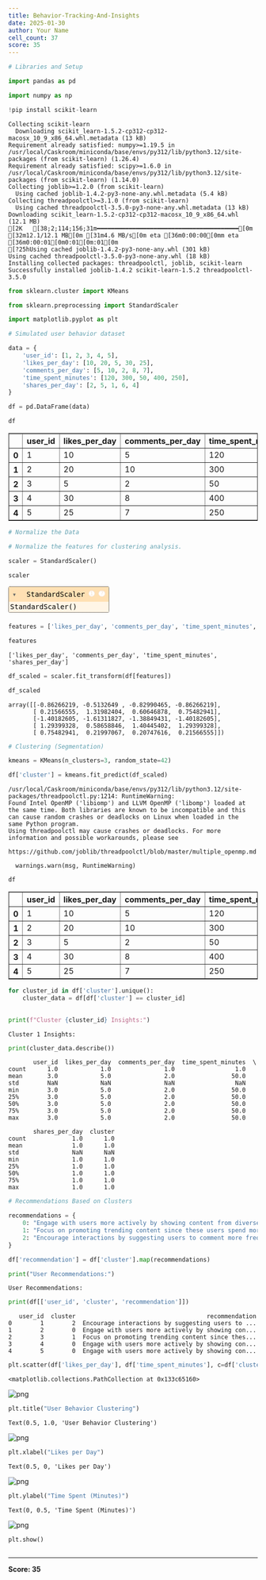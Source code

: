 ```yaml
---
title: Behavior-Tracking-And-Insights
date: 2025-01-30
author: Your Name
cell_count: 37
score: 35
---
```


```python
# Libraries and Setup
```


```python
import pandas as pd
```


```python
import numpy as np
```


```python
!pip install scikit-learn
```

    Collecting scikit-learn
      Downloading scikit_learn-1.5.2-cp312-cp312-macosx_10_9_x86_64.whl.metadata (13 kB)
    Requirement already satisfied: numpy>=1.19.5 in /usr/local/Caskroom/miniconda/base/envs/py312/lib/python3.12/site-packages (from scikit-learn) (1.26.4)
    Requirement already satisfied: scipy>=1.6.0 in /usr/local/Caskroom/miniconda/base/envs/py312/lib/python3.12/site-packages (from scikit-learn) (1.14.0)
    Collecting joblib>=1.2.0 (from scikit-learn)
      Using cached joblib-1.4.2-py3-none-any.whl.metadata (5.4 kB)
    Collecting threadpoolctl>=3.1.0 (from scikit-learn)
      Using cached threadpoolctl-3.5.0-py3-none-any.whl.metadata (13 kB)
    Downloading scikit_learn-1.5.2-cp312-cp312-macosx_10_9_x86_64.whl (12.1 MB)
    [2K   [38;2;114;156;31m━━━━━━━━━━━━━━━━━━━━━━━━━━━━━━━━━━━━━━━━[0m [32m12.1/12.1 MB[0m [31m4.6 MB/s[0m eta [36m0:00:00[0mm eta [36m0:00:01[0m0:01[0m:01[0m
    [?25hUsing cached joblib-1.4.2-py3-none-any.whl (301 kB)
    Using cached threadpoolctl-3.5.0-py3-none-any.whl (18 kB)
    Installing collected packages: threadpoolctl, joblib, scikit-learn
    Successfully installed joblib-1.4.2 scikit-learn-1.5.2 threadpoolctl-3.5.0



```python
from sklearn.cluster import KMeans
```


```python
from sklearn.preprocessing import StandardScaler
```


```python
import matplotlib.pyplot as plt
```


```python
# Simulated user behavior dataset
```


```python
data = {
    'user_id': [1, 2, 3, 4, 5],
    'likes_per_day': [10, 20, 5, 30, 25],
    'comments_per_day': [5, 10, 2, 8, 7],
    'time_spent_minutes': [120, 300, 50, 400, 250],
    'shares_per_day': [2, 5, 1, 6, 4]
}
```


```python
df = pd.DataFrame(data)
```


```python
df
```




<div>
<style scoped>
    .dataframe tbody tr th:only-of-type {
        vertical-align: middle;
    }

    .dataframe tbody tr th {
        vertical-align: top;
    }

    .dataframe thead th {
        text-align: right;
    }
</style>
<table border="1" class="dataframe">
  <thead>
    <tr style="text-align: right;">
      <th></th>
      <th>user_id</th>
      <th>likes_per_day</th>
      <th>comments_per_day</th>
      <th>time_spent_minutes</th>
      <th>shares_per_day</th>
    </tr>
  </thead>
  <tbody>
    <tr>
      <th>0</th>
      <td>1</td>
      <td>10</td>
      <td>5</td>
      <td>120</td>
      <td>2</td>
    </tr>
    <tr>
      <th>1</th>
      <td>2</td>
      <td>20</td>
      <td>10</td>
      <td>300</td>
      <td>5</td>
    </tr>
    <tr>
      <th>2</th>
      <td>3</td>
      <td>5</td>
      <td>2</td>
      <td>50</td>
      <td>1</td>
    </tr>
    <tr>
      <th>3</th>
      <td>4</td>
      <td>30</td>
      <td>8</td>
      <td>400</td>
      <td>6</td>
    </tr>
    <tr>
      <th>4</th>
      <td>5</td>
      <td>25</td>
      <td>7</td>
      <td>250</td>
      <td>4</td>
    </tr>
  </tbody>
</table>
</div>




```python
# Normalize the Data
```


```python
# Normalize the features for clustering analysis.
```


```python
scaler = StandardScaler()
```


```python
scaler
```




<style>#sk-container-id-1 {
  /* Definition of color scheme common for light and dark mode */
  --sklearn-color-text: black;
  --sklearn-color-line: gray;
  /* Definition of color scheme for unfitted estimators */
  --sklearn-color-unfitted-level-0: #fff5e6;
  --sklearn-color-unfitted-level-1: #f6e4d2;
  --sklearn-color-unfitted-level-2: #ffe0b3;
  --sklearn-color-unfitted-level-3: chocolate;
  /* Definition of color scheme for fitted estimators */
  --sklearn-color-fitted-level-0: #f0f8ff;
  --sklearn-color-fitted-level-1: #d4ebff;
  --sklearn-color-fitted-level-2: #b3dbfd;
  --sklearn-color-fitted-level-3: cornflowerblue;

  /* Specific color for light theme */
  --sklearn-color-text-on-default-background: var(--sg-text-color, var(--theme-code-foreground, var(--jp-content-font-color1, black)));
  --sklearn-color-background: var(--sg-background-color, var(--theme-background, var(--jp-layout-color0, white)));
  --sklearn-color-border-box: var(--sg-text-color, var(--theme-code-foreground, var(--jp-content-font-color1, black)));
  --sklearn-color-icon: #696969;

  @media (prefers-color-scheme: dark) {
    /* Redefinition of color scheme for dark theme */
    --sklearn-color-text-on-default-background: var(--sg-text-color, var(--theme-code-foreground, var(--jp-content-font-color1, white)));
    --sklearn-color-background: var(--sg-background-color, var(--theme-background, var(--jp-layout-color0, #111)));
    --sklearn-color-border-box: var(--sg-text-color, var(--theme-code-foreground, var(--jp-content-font-color1, white)));
    --sklearn-color-icon: #878787;
  }
}

#sk-container-id-1 {
  color: var(--sklearn-color-text);
}

#sk-container-id-1 pre {
  padding: 0;
}

#sk-container-id-1 input.sk-hidden--visually {
  border: 0;
  clip: rect(1px 1px 1px 1px);
  clip: rect(1px, 1px, 1px, 1px);
  height: 1px;
  margin: -1px;
  overflow: hidden;
  padding: 0;
  position: absolute;
  width: 1px;
}

#sk-container-id-1 div.sk-dashed-wrapped {
  border: 1px dashed var(--sklearn-color-line);
  margin: 0 0.4em 0.5em 0.4em;
  box-sizing: border-box;
  padding-bottom: 0.4em;
  background-color: var(--sklearn-color-background);
}

#sk-container-id-1 div.sk-container {
  /* jupyter's `normalize.less` sets `[hidden] { display: none; }`
     but bootstrap.min.css set `[hidden] { display: none !important; }`
     so we also need the `!important` here to be able to override the
     default hidden behavior on the sphinx rendered scikit-learn.org.
     See: https://github.com/scikit-learn/scikit-learn/issues/21755 */
  display: inline-block !important;
  position: relative;
}

#sk-container-id-1 div.sk-text-repr-fallback {
  display: none;
}

div.sk-parallel-item,
div.sk-serial,
div.sk-item {
  /* draw centered vertical line to link estimators */
  background-image: linear-gradient(var(--sklearn-color-text-on-default-background), var(--sklearn-color-text-on-default-background));
  background-size: 2px 100%;
  background-repeat: no-repeat;
  background-position: center center;
}

/* Parallel-specific style estimator block */

#sk-container-id-1 div.sk-parallel-item::after {
  content: "";
  width: 100%;
  border-bottom: 2px solid var(--sklearn-color-text-on-default-background);
  flex-grow: 1;
}

#sk-container-id-1 div.sk-parallel {
  display: flex;
  align-items: stretch;
  justify-content: center;
  background-color: var(--sklearn-color-background);
  position: relative;
}

#sk-container-id-1 div.sk-parallel-item {
  display: flex;
  flex-direction: column;
}

#sk-container-id-1 div.sk-parallel-item:first-child::after {
  align-self: flex-end;
  width: 50%;
}

#sk-container-id-1 div.sk-parallel-item:last-child::after {
  align-self: flex-start;
  width: 50%;
}

#sk-container-id-1 div.sk-parallel-item:only-child::after {
  width: 0;
}

/* Serial-specific style estimator block */

#sk-container-id-1 div.sk-serial {
  display: flex;
  flex-direction: column;
  align-items: center;
  background-color: var(--sklearn-color-background);
  padding-right: 1em;
  padding-left: 1em;
}


/* Toggleable style: style used for estimator/Pipeline/ColumnTransformer box that is
clickable and can be expanded/collapsed.
- Pipeline and ColumnTransformer use this feature and define the default style
- Estimators will overwrite some part of the style using the `sk-estimator` class
*/

/* Pipeline and ColumnTransformer style (default) */

#sk-container-id-1 div.sk-toggleable {
  /* Default theme specific background. It is overwritten whether we have a
  specific estimator or a Pipeline/ColumnTransformer */
  background-color: var(--sklearn-color-background);
}

/* Toggleable label */
#sk-container-id-1 label.sk-toggleable__label {
  cursor: pointer;
  display: block;
  width: 100%;
  margin-bottom: 0;
  padding: 0.5em;
  box-sizing: border-box;
  text-align: center;
}

#sk-container-id-1 label.sk-toggleable__label-arrow:before {
  /* Arrow on the left of the label */
  content: "▸";
  float: left;
  margin-right: 0.25em;
  color: var(--sklearn-color-icon);
}

#sk-container-id-1 label.sk-toggleable__label-arrow:hover:before {
  color: var(--sklearn-color-text);
}

/* Toggleable content - dropdown */

#sk-container-id-1 div.sk-toggleable__content {
  max-height: 0;
  max-width: 0;
  overflow: hidden;
  text-align: left;
  /* unfitted */
  background-color: var(--sklearn-color-unfitted-level-0);
}

#sk-container-id-1 div.sk-toggleable__content.fitted {
  /* fitted */
  background-color: var(--sklearn-color-fitted-level-0);
}

#sk-container-id-1 div.sk-toggleable__content pre {
  margin: 0.2em;
  border-radius: 0.25em;
  color: var(--sklearn-color-text);
  /* unfitted */
  background-color: var(--sklearn-color-unfitted-level-0);
}

#sk-container-id-1 div.sk-toggleable__content.fitted pre {
  /* unfitted */
  background-color: var(--sklearn-color-fitted-level-0);
}

#sk-container-id-1 input.sk-toggleable__control:checked~div.sk-toggleable__content {
  /* Expand drop-down */
  max-height: 200px;
  max-width: 100%;
  overflow: auto;
}

#sk-container-id-1 input.sk-toggleable__control:checked~label.sk-toggleable__label-arrow:before {
  content: "▾";
}

/* Pipeline/ColumnTransformer-specific style */

#sk-container-id-1 div.sk-label input.sk-toggleable__control:checked~label.sk-toggleable__label {
  color: var(--sklearn-color-text);
  background-color: var(--sklearn-color-unfitted-level-2);
}

#sk-container-id-1 div.sk-label.fitted input.sk-toggleable__control:checked~label.sk-toggleable__label {
  background-color: var(--sklearn-color-fitted-level-2);
}

/* Estimator-specific style */

/* Colorize estimator box */
#sk-container-id-1 div.sk-estimator input.sk-toggleable__control:checked~label.sk-toggleable__label {
  /* unfitted */
  background-color: var(--sklearn-color-unfitted-level-2);
}

#sk-container-id-1 div.sk-estimator.fitted input.sk-toggleable__control:checked~label.sk-toggleable__label {
  /* fitted */
  background-color: var(--sklearn-color-fitted-level-2);
}

#sk-container-id-1 div.sk-label label.sk-toggleable__label,
#sk-container-id-1 div.sk-label label {
  /* The background is the default theme color */
  color: var(--sklearn-color-text-on-default-background);
}

/* On hover, darken the color of the background */
#sk-container-id-1 div.sk-label:hover label.sk-toggleable__label {
  color: var(--sklearn-color-text);
  background-color: var(--sklearn-color-unfitted-level-2);
}

/* Label box, darken color on hover, fitted */
#sk-container-id-1 div.sk-label.fitted:hover label.sk-toggleable__label.fitted {
  color: var(--sklearn-color-text);
  background-color: var(--sklearn-color-fitted-level-2);
}

/* Estimator label */

#sk-container-id-1 div.sk-label label {
  font-family: monospace;
  font-weight: bold;
  display: inline-block;
  line-height: 1.2em;
}

#sk-container-id-1 div.sk-label-container {
  text-align: center;
}

/* Estimator-specific */
#sk-container-id-1 div.sk-estimator {
  font-family: monospace;
  border: 1px dotted var(--sklearn-color-border-box);
  border-radius: 0.25em;
  box-sizing: border-box;
  margin-bottom: 0.5em;
  /* unfitted */
  background-color: var(--sklearn-color-unfitted-level-0);
}

#sk-container-id-1 div.sk-estimator.fitted {
  /* fitted */
  background-color: var(--sklearn-color-fitted-level-0);
}

/* on hover */
#sk-container-id-1 div.sk-estimator:hover {
  /* unfitted */
  background-color: var(--sklearn-color-unfitted-level-2);
}

#sk-container-id-1 div.sk-estimator.fitted:hover {
  /* fitted */
  background-color: var(--sklearn-color-fitted-level-2);
}

/* Specification for estimator info (e.g. "i" and "?") */

/* Common style for "i" and "?" */

.sk-estimator-doc-link,
a:link.sk-estimator-doc-link,
a:visited.sk-estimator-doc-link {
  float: right;
  font-size: smaller;
  line-height: 1em;
  font-family: monospace;
  background-color: var(--sklearn-color-background);
  border-radius: 1em;
  height: 1em;
  width: 1em;
  text-decoration: none !important;
  margin-left: 1ex;
  /* unfitted */
  border: var(--sklearn-color-unfitted-level-1) 1pt solid;
  color: var(--sklearn-color-unfitted-level-1);
}

.sk-estimator-doc-link.fitted,
a:link.sk-estimator-doc-link.fitted,
a:visited.sk-estimator-doc-link.fitted {
  /* fitted */
  border: var(--sklearn-color-fitted-level-1) 1pt solid;
  color: var(--sklearn-color-fitted-level-1);
}

/* On hover */
div.sk-estimator:hover .sk-estimator-doc-link:hover,
.sk-estimator-doc-link:hover,
div.sk-label-container:hover .sk-estimator-doc-link:hover,
.sk-estimator-doc-link:hover {
  /* unfitted */
  background-color: var(--sklearn-color-unfitted-level-3);
  color: var(--sklearn-color-background);
  text-decoration: none;
}

div.sk-estimator.fitted:hover .sk-estimator-doc-link.fitted:hover,
.sk-estimator-doc-link.fitted:hover,
div.sk-label-container:hover .sk-estimator-doc-link.fitted:hover,
.sk-estimator-doc-link.fitted:hover {
  /* fitted */
  background-color: var(--sklearn-color-fitted-level-3);
  color: var(--sklearn-color-background);
  text-decoration: none;
}

/* Span, style for the box shown on hovering the info icon */
.sk-estimator-doc-link span {
  display: none;
  z-index: 9999;
  position: relative;
  font-weight: normal;
  right: .2ex;
  padding: .5ex;
  margin: .5ex;
  width: min-content;
  min-width: 20ex;
  max-width: 50ex;
  color: var(--sklearn-color-text);
  box-shadow: 2pt 2pt 4pt #999;
  /* unfitted */
  background: var(--sklearn-color-unfitted-level-0);
  border: .5pt solid var(--sklearn-color-unfitted-level-3);
}

.sk-estimator-doc-link.fitted span {
  /* fitted */
  background: var(--sklearn-color-fitted-level-0);
  border: var(--sklearn-color-fitted-level-3);
}

.sk-estimator-doc-link:hover span {
  display: block;
}

/* "?"-specific style due to the `<a>` HTML tag */

#sk-container-id-1 a.estimator_doc_link {
  float: right;
  font-size: 1rem;
  line-height: 1em;
  font-family: monospace;
  background-color: var(--sklearn-color-background);
  border-radius: 1rem;
  height: 1rem;
  width: 1rem;
  text-decoration: none;
  /* unfitted */
  color: var(--sklearn-color-unfitted-level-1);
  border: var(--sklearn-color-unfitted-level-1) 1pt solid;
}

#sk-container-id-1 a.estimator_doc_link.fitted {
  /* fitted */
  border: var(--sklearn-color-fitted-level-1) 1pt solid;
  color: var(--sklearn-color-fitted-level-1);
}

/* On hover */
#sk-container-id-1 a.estimator_doc_link:hover {
  /* unfitted */
  background-color: var(--sklearn-color-unfitted-level-3);
  color: var(--sklearn-color-background);
  text-decoration: none;
}

#sk-container-id-1 a.estimator_doc_link.fitted:hover {
  /* fitted */
  background-color: var(--sklearn-color-fitted-level-3);
}
</style><div id="sk-container-id-1" class="sk-top-container"><div class="sk-text-repr-fallback"><pre>StandardScaler()</pre><b>In a Jupyter environment, please rerun this cell to show the HTML representation or trust the notebook. <br />On GitHub, the HTML representation is unable to render, please try loading this page with nbviewer.org.</b></div><div class="sk-container" hidden><div class="sk-item"><div class="sk-estimator  sk-toggleable"><input class="sk-toggleable__control sk-hidden--visually" id="sk-estimator-id-1" type="checkbox" checked><label for="sk-estimator-id-1" class="sk-toggleable__label  sk-toggleable__label-arrow ">&nbsp;&nbsp;StandardScaler<a class="sk-estimator-doc-link " rel="noreferrer" target="_blank" href="https://scikit-learn.org/1.5/modules/generated/sklearn.preprocessing.StandardScaler.html">?<span>Documentation for StandardScaler</span></a><span class="sk-estimator-doc-link ">i<span>Not fitted</span></span></label><div class="sk-toggleable__content "><pre>StandardScaler()</pre></div> </div></div></div></div>




```python
features = ['likes_per_day', 'comments_per_day', 'time_spent_minutes', 'shares_per_day']
```


```python
features
```




    ['likes_per_day', 'comments_per_day', 'time_spent_minutes', 'shares_per_day']




```python
df_scaled = scaler.fit_transform(df[features])
```


```python
df_scaled
```




    array([[-0.86266219, -0.5132649 , -0.82990465, -0.86266219],
           [ 0.21566555,  1.31982404,  0.60646878,  0.75482941],
           [-1.40182605, -1.61311827, -1.38849431, -1.40182605],
           [ 1.29399328,  0.58658846,  1.40445402,  1.29399328],
           [ 0.75482941,  0.21997067,  0.20747616,  0.21566555]])




```python
# Clustering (Segmentation)
```


```python
kmeans = KMeans(n_clusters=3, random_state=42)
```


```python
df['cluster'] = kmeans.fit_predict(df_scaled)
```

    /usr/local/Caskroom/miniconda/base/envs/py312/lib/python3.12/site-packages/threadpoolctl.py:1214: RuntimeWarning: 
    Found Intel OpenMP ('libiomp') and LLVM OpenMP ('libomp') loaded at
    the same time. Both libraries are known to be incompatible and this
    can cause random crashes or deadlocks on Linux when loaded in the
    same Python program.
    Using threadpoolctl may cause crashes or deadlocks. For more
    information and possible workarounds, please see
        https://github.com/joblib/threadpoolctl/blob/master/multiple_openmp.md
    
      warnings.warn(msg, RuntimeWarning)



```python
df
```




<div>
<style scoped>
    .dataframe tbody tr th:only-of-type {
        vertical-align: middle;
    }

    .dataframe tbody tr th {
        vertical-align: top;
    }

    .dataframe thead th {
        text-align: right;
    }
</style>
<table border="1" class="dataframe">
  <thead>
    <tr style="text-align: right;">
      <th></th>
      <th>user_id</th>
      <th>likes_per_day</th>
      <th>comments_per_day</th>
      <th>time_spent_minutes</th>
      <th>shares_per_day</th>
      <th>cluster</th>
    </tr>
  </thead>
  <tbody>
    <tr>
      <th>0</th>
      <td>1</td>
      <td>10</td>
      <td>5</td>
      <td>120</td>
      <td>2</td>
      <td>2</td>
    </tr>
    <tr>
      <th>1</th>
      <td>2</td>
      <td>20</td>
      <td>10</td>
      <td>300</td>
      <td>5</td>
      <td>0</td>
    </tr>
    <tr>
      <th>2</th>
      <td>3</td>
      <td>5</td>
      <td>2</td>
      <td>50</td>
      <td>1</td>
      <td>1</td>
    </tr>
    <tr>
      <th>3</th>
      <td>4</td>
      <td>30</td>
      <td>8</td>
      <td>400</td>
      <td>6</td>
      <td>0</td>
    </tr>
    <tr>
      <th>4</th>
      <td>5</td>
      <td>25</td>
      <td>7</td>
      <td>250</td>
      <td>4</td>
      <td>0</td>
    </tr>
  </tbody>
</table>
</div>




```python
for cluster_id in df['cluster'].unique():
    cluster_data = df[df['cluster'] == cluster_id]
    
```


```python
print(f"Cluster {cluster_id} Insights:")

```

    Cluster 1 Insights:



```python
print(cluster_data.describe())
```

           user_id  likes_per_day  comments_per_day  time_spent_minutes  \
    count      1.0            1.0               1.0                 1.0   
    mean       3.0            5.0               2.0                50.0   
    std        NaN            NaN               NaN                 NaN   
    min        3.0            5.0               2.0                50.0   
    25%        3.0            5.0               2.0                50.0   
    50%        3.0            5.0               2.0                50.0   
    75%        3.0            5.0               2.0                50.0   
    max        3.0            5.0               2.0                50.0   
    
           shares_per_day  cluster  
    count             1.0      1.0  
    mean              1.0      1.0  
    std               NaN      NaN  
    min               1.0      1.0  
    25%               1.0      1.0  
    50%               1.0      1.0  
    75%               1.0      1.0  
    max               1.0      1.0  



```python
# Recommendations Based on Clusters
```


```python
recommendations = {
    0: "Engage with users more actively by showing content from diverse creators.",
    1: "Focus on promoting trending content since these users spend more time on the platform.",
    2: "Encourage interactions by suggesting users to comment more frequently."
}
```


```python
df['recommendation'] = df['cluster'].map(recommendations)
```


```python
print("User Recommendations:")
```

    User Recommendations:



```python
print(df[['user_id', 'cluster', 'recommendation']])
```

       user_id  cluster                                     recommendation
    0        1        2  Encourage interactions by suggesting users to ...
    1        2        0  Engage with users more actively by showing con...
    2        3        1  Focus on promoting trending content since thes...
    3        4        0  Engage with users more actively by showing con...
    4        5        0  Engage with users more actively by showing con...



```python
plt.scatter(df['likes_per_day'], df['time_spent_minutes'], c=df['cluster'], cmap='viridis')
```




    <matplotlib.collections.PathCollection at 0x133c65160>




    
![png](behavior-tracking-and-insights_files/behavior-tracking-and-insights_31_1.png)
    



```python
plt.title("User Behavior Clustering")

```




    Text(0.5, 1.0, 'User Behavior Clustering')




    
![png](behavior-tracking-and-insights_files/behavior-tracking-and-insights_32_1.png)
    



```python
plt.xlabel("Likes per Day")

```




    Text(0.5, 0, 'Likes per Day')




    
![png](behavior-tracking-and-insights_files/behavior-tracking-and-insights_33_1.png)
    



```python
plt.ylabel("Time Spent (Minutes)")

```




    Text(0, 0.5, 'Time Spent (Minutes)')




    
![png](behavior-tracking-and-insights_files/behavior-tracking-and-insights_34_1.png)
    



```python
plt.show()
```


```python

```


---
**Score: 35**
